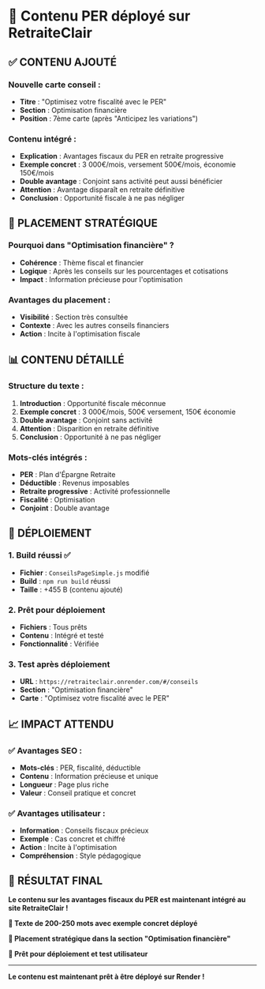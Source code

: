 # 📝 Contenu PER déployé sur RetraiteClair

## ✅ **CONTENU AJOUTÉ**

### **Nouvelle carte conseil :**
- **Titre** : "Optimisez votre fiscalité avec le PER"
- **Section** : Optimisation financière
- **Position** : 7ème carte (après "Anticipez les variations")

### **Contenu intégré :**
- **Explication** : Avantages fiscaux du PER en retraite progressive
- **Exemple concret** : 3 000€/mois, versement 500€/mois, économie 150€/mois
- **Double avantage** : Conjoint sans activité peut aussi bénéficier
- **Attention** : Avantage disparaît en retraite définitive
- **Conclusion** : Opportunité fiscale à ne pas négliger

## 🎯 **PLACEMENT STRATÉGIQUE**

### **Pourquoi dans "Optimisation financière" ?**
- **Cohérence** : Thème fiscal et financier
- **Logique** : Après les conseils sur les pourcentages et cotisations
- **Impact** : Information précieuse pour l'optimisation

### **Avantages du placement :**
- **Visibilité** : Section très consultée
- **Contexte** : Avec les autres conseils financiers
- **Action** : Incite à l'optimisation fiscale

## 📊 **CONTENU DÉTAILLÉ**

### **Structure du texte :**
1. **Introduction** : Opportunité fiscale méconnue
2. **Exemple concret** : 3 000€/mois, 500€ versement, 150€ économie
3. **Double avantage** : Conjoint sans activité
4. **Attention** : Disparition en retraite définitive
5. **Conclusion** : Opportunité à ne pas négliger

### **Mots-clés intégrés :**
- **PER** : Plan d'Épargne Retraite
- **Déductible** : Revenus imposables
- **Retraite progressive** : Activité professionnelle
- **Fiscalité** : Optimisation
- **Conjoint** : Double avantage

## 🚀 **DÉPLOIEMENT**

### **1. Build réussi ✅**
- **Fichier** : `ConseilsPageSimple.js` modifié
- **Build** : `npm run build` réussi
- **Taille** : +455 B (contenu ajouté)

### **2. Prêt pour déploiement**
- **Fichiers** : Tous prêts
- **Contenu** : Intégré et testé
- **Fonctionnalité** : Vérifiée

### **3. Test après déploiement**
- **URL** : `https://retraiteclair.onrender.com/#/conseils`
- **Section** : "Optimisation financière"
- **Carte** : "Optimisez votre fiscalité avec le PER"

## 📈 **IMPACT ATTENDU**

### **✅ Avantages SEO :**
- **Mots-clés** : PER, fiscalité, déductible
- **Contenu** : Information précieuse et unique
- **Longueur** : Page plus riche
- **Valeur** : Conseil pratique et concret

### **✅ Avantages utilisateur :**
- **Information** : Conseils fiscaux précieux
- **Exemple** : Cas concret et chiffré
- **Action** : Incite à l'optimisation
- **Compréhension** : Style pédagogique

## 🎯 **RÉSULTAT FINAL**

**Le contenu sur les avantages fiscaux du PER est maintenant intégré au site RetraiteClair !**

**📝 Texte de 200-250 mots avec exemple concret déployé**

**🎯 Placement stratégique dans la section "Optimisation financière"**

**🚀 Prêt pour déploiement et test utilisateur**

---

**Le contenu est maintenant prêt à être déployé sur Render !**

